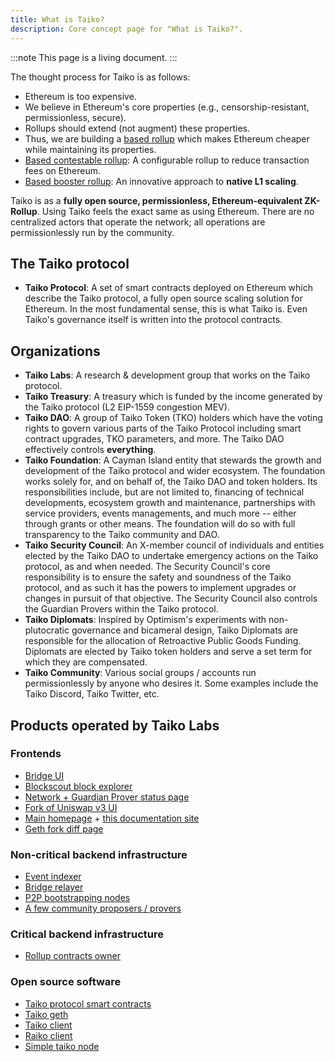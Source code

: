 ```yaml
---
title: What is Taiko?
description: Core concept page for "What is Taiko?".
---
```


:::note
This page is a living document.
:::

The thought process for Taiko is as follows:

- Ethereum is too expensive.
- We believe in Ethereum's core properties (e.g., censorship-resistant, permissionless, secure).
- Rollups should extend (not augment) these properties.
- Thus, we are building a [based rollup](/core-concepts/based-sequencing) which makes Ethereum cheaper while maintaining its properties.
- [Based contestable rollup](/core-concepts/contestable-rollups): A configurable rollup to reduce transaction fees on Ethereum.
- [Based booster rollup](/core-concepts/booster-rollups): An innovative approach to **native L1 scaling**.

Taiko is as a **fully open source, permissionless, Ethereum-equivalent ZK-Rollup**. Using Taiko feels the exact same as using Ethereum. There are no centralized actors that operate the network; all operations are permissionlessly run by the community.

## The Taiko protocol

- **Taiko Protocol**: A set of smart contracts deployed on Ethereum which describe the Taiko protocol, a fully open source scaling solution for Ethereum. In the most fundamental sense, this is what Taiko is. Even Taiko's governance itself is written into the protocol contracts.

## Organizations

- **Taiko Labs**: A research & development group that works on the Taiko protocol.
- **Taiko Treasury**: A treasury which is funded by the income generated by the Taiko protocol (L2 EIP-1559 congestion MEV).
- **Taiko DAO**: A group of Taiko Token (TKO) holders which have the voting rights to govern various parts of the Taiko Protocol including smart contract upgrades, TKO parameters, and more. The Taiko DAO effectively controls **everything**.
- **Taiko Foundation**: A Cayman Island entity that stewards the growth and development of the Taiko protocol and wider ecosystem. The foundation works solely for, and on behalf of, the Taiko DAO and token holders. Its responsibilities include, but are not limited to, financing of technical developments, ecosystem growth and maintenance, partnerships with service providers, events managements, and much more -- either through grants or other means. The foundation will do so with full transparency to the Taiko community and DAO.
- **Taiko Security Council**: An X-member council of individuals and entities elected by the Taiko DAO to undertake emergency actions on the Taiko protocol, as and when needed. The Security Council's core responsibility is to ensure the safety and soundness of the Taiko protocol, and as such it has the powers to implement upgrades or changes in pursuit of that objective. The Security Council also controls the Guardian Provers within the Taiko protocol.
- **Taiko Diplomats**: Inspired by Optimism's experiments with non-plutocratic governance and bicameral design, Taiko Diplomats are responsible for the allocation of Retroactive Public Goods Funding. Diplomats are elected by Taiko token holders and serve a set term for which they are compensated.
- **Taiko Community**: Various social groups / accounts run permissionlessly by anyone who desires it. Some examples include the Taiko Discord, Taiko Twitter, etc.

## Products operated by Taiko Labs

### Frontends

- [Bridge UI](https://bridge.katla.taiko.xyz)
- [Blockscout block explorer](https://explorer.katla.taiko.xyz)
- [Network + Guardian Prover status page](https://status.taiko.xyz)
- [Fork of Uniswap v3 UI](https://swap.katla.taiko.xyz)
- [Main homepage](https://taiko.xyz) + [this documentation site](https://docs.taiko.xyz)
- [Geth fork diff page](https://geth.taiko.xyz)

### Non-critical backend infrastructure

- [Event indexer](/api-reference/event-indexer-api)
- [Bridge relayer](/api-reference/bridge-relayer-api)
- [P2P bootstrapping nodes](/network-reference/addresses)
- [A few community proposers / provers](/network-reference/addresses)

### Critical backend infrastructure

- [Rollup contracts owner](/network-reference/addresses)

### Open source software

- [Taiko protocol smart contracts](https://github.com/taikoxyz/taiko-mono)
- [Taiko geth](https://github.com/taikoxyz/taiko-geth)
- [Taiko client](https://github.com/taikoxyz/taiko-client)
- [Raiko client](https://github.com/taikoxyz/raiko)
- [Simple taiko node](https://github.com/taikoxyz/simple-taiko-node)
